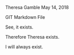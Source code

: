 Theresa Gamble
May 14, 2018

GIT Markdown File

See, it exists.

Therefore Theresa exists.

I will always exist.